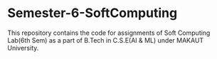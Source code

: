 # Semester-6-SoftComputing
This repository contains the code for assignments of Soft Computing Lab(6th Sem) as a part of B.Tech in C.S.E(AI &amp; ML) under MAKAUT University.
